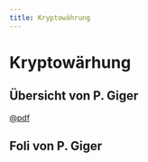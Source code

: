 ```yaml
---
title: Kryptowährung
---
```


# Kryptowärhung

## Übersicht von P. Giger

[@pdf](./assets/Kryptowährungen_Skript_Peter_Giger.pdf)

## Foli von P. Giger